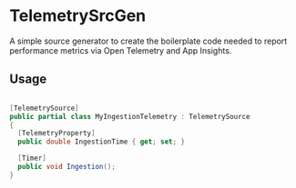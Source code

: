 ﻿# TelemetrySrcGen

A simple source generator to create the boilerplate code needed to report performance metrics via Open Telemetry and App Insights.

## Usage

```csharp

[TelemetrySource]
public partial class MyIngestionTelemetry : TelemetrySource
{
  [TelemetryProperty]
  public double IngestionTime { get; set; }

  [Timer]
  public void Ingestion();
}

```